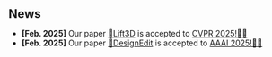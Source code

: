 <h2 style="margin: 60px 0px 10px;">News</h2>

<ul>
<li><strong>[Feb. 2025]</strong> Our paper <a href="https://lift3d-web.github.io/">🤖Lift3D</a> is accepted to <a href="https://cvpr.thecvf.com/">CVPR 2025!🎉🎉</a></li>
<!-- - **[Feb. 2025]** Our paper 🤖Lift3D is accepted to CVPR 2025 🎉🎉.
- **[Dec. 2024]** Our paper 🌿DesignEdit is accepted to AAAI 2025 🎉🎉. -->
<li><strong>[Feb. 2025]</strong> Our paper <a href="https://design-edit.github.io/">🌿DesignEdit</a> is accepted to <a href="https://aaai.org/conference/aaai/aaai-25/">AAAI 2025!🎉🎉</a></li>

</ul>
